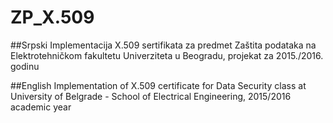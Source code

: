 # ZP_X.509

##Srpski
Implementacija X.509 sertifikata za predmet Zaštita podataka na Elektrotehničkom fakultetu Univerziteta u Beogradu, projekat za 2015./2016. godinu

##English
Implementation of X.509 certificate for Data Security class at University of Belgrade - School of Electrical Engineering, 2015/2016 academic year
